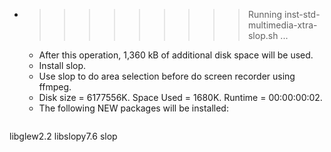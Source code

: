 * >>>>>>>>> Running inst-std-multimedia-xtra-slop.sh ...
  * After this operation, 1,360 kB of additional disk space will be used.
  * Install slop.
  * Use slop to do area selection before do screen recorder using ffmpeg.
  * Disk size = 6177556K. Space Used = 1680K. Runtime = 00:00:00:02.
  * The following NEW packages will be installed:
  ```bash
libglew2.2 libslopy7.6 slop
  ```

